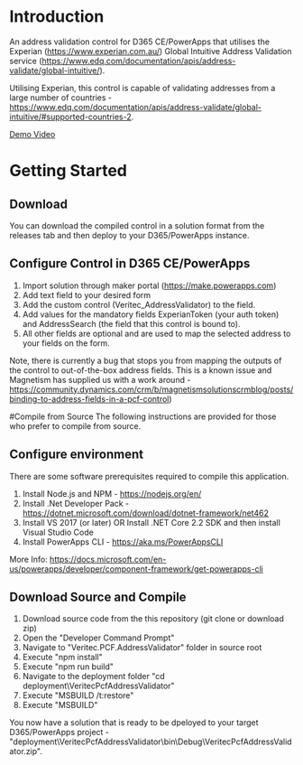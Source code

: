 # Introduction 
An address validation control for D365 CE/PowerApps that utilises the Experian (https://www.experian.com.au/) Global Intuitive Address Validation service (https://www.edq.com/documentation/apis/address-validate/global-intuitive/).

Utilising Experian, this control is capable of validating addresses from a large number of countries - https://www.edq.com/documentation/apis/address-validate/global-intuitive/#supported-countries-2.

[Demo Video](/AddressDemo.mp4)

# Getting Started

## Download
You can download the compiled control in a solution format from the releases tab and then deploy to your D365/PowerApps instance.
## Configure Control in D365 CE/PowerApps
1. Import solution through maker portal (https://make.powerapps.com)
2. Add text field to your desired form
3. Add the custom control (Veritec_AddressValidator) to the field.
4. Add values for the mandatory fields ExperianToken (your auth token) and AddressSearch (the field that this control is bound to).
5. All other fields are optional and are used to map the selected address to your fields on the form.

Note, there is currently a bug that stops you from mapping the outputs of the control to out-of-the-box address fields. This is a known issue and Magnetism has supplied us with a work around - https://community.dynamics.com/crm/b/magnetismsolutionscrmblog/posts/binding-to-address-fields-in-a-pcf-control)

#Compile from Source
The following instructions are provided for those who prefer to compile from source.

## Configure environment
There are some software prerequisites required to compile this application. 
1. Install Node.js and NPM - https://nodejs.org/en/
2. Install .Net Developer Pack - https://dotnet.microsoft.com/download/dotnet-framework/net462
3. Install VS 2017 (or later) OR Install .NET Core 2.2 SDK and then install Visual Studio Code
4. Install PowerApps CLI - https://aka.ms/PowerAppsCLI 

More Info: https://docs.microsoft.com/en-us/powerapps/developer/component-framework/get-powerapps-cli

## Download Source and Compile
1. Download source code from the this repository (git clone or download zip)
2. Open the "Developer Command Prompt" 
3. Navigate to "Veritec.PCF.AddressValidator" folder in source root
4. Execute "npm install"
3. Execute "npm run build"
4. Navigate to the deployment folder "cd deployment\VeritecPcfAddressValidator"
5. Execute "MSBUILD /t:restore"
6. Execute "MSBUILD"

You now have a solution that is ready to be dpeloyed to your target D365/PowerApps project - "deployment\VeritecPcfAddressValidator\bin\Debug\VeritecPcfAddressValidator.zip".